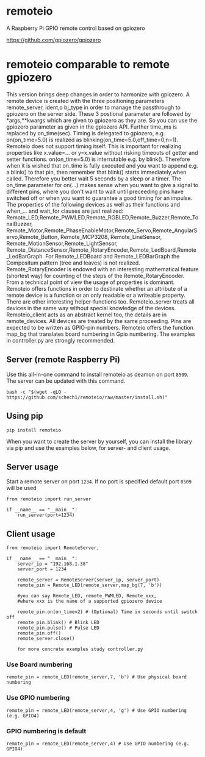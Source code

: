 # remoteio
A Raspberry Pi GPIO remote control based on gpiozero

https://github.com/gpiozero/gpiozero

# remoteio comparable to remote gpiozero
This version brings deep changes in order to harmonize with gpiozero. A remote device is created with the three positioning
parameters remote_server, ident,o bj_type in order to manage the passthrough to gpiozero on the server side. These 3 postional parameter
are followed by *args,**kwargs which are given to gpiozero as they are. So you can use the gpiozero parameter as given in the gpiozero API.
Further time_ms is replaced by on_time(sec). Timing is delegated to gpiozero, e.g. on(on_time=5.0) is realized as blinking(on_time=5.0,off_time=0,n=1).
Remoteio does not support timing itself. This is important for realizing properties like x.value=... or y=x.value without risking timeouts of getter and setter functions.
on(on_time=5.0) is interrutable e.g. by blink(). Therefore when it is wished that on_time is fully executed and you want to append e.g. a blink() to that pin, then remember
that blink() starts immediately,when called. Therefore you better wait 5 seconds by a sleep or a timer. The on_time parameter for on(...) makes sense when you want to give a signal
to different pins, where you don't want to wait until preceeding pins have switched off or when you want to guarantee a good timing for an impulse.
The properties of the following devices as well as their functions and when_... and wait_for clauses are just realized:
Remote_LED,Remote_PWMLED,Remote_RGBLED,Remote_Buzzer,Remote_TonalBuzzer, Remote_Motor,Remote_PhaseEnableMotor,Remote_Servo,Remote_AngularServo,Remote_Button,
Remote_MCP3208, Remote_LineSensor, Remote_MotionSensor,Remote_LightSensor, Remote_DistanceSensor,Remote_RotaryEncoder,Remote_LedBoard,Remote_LedBarGraph.
For Remote_LEDBoard and Remote_LEDBarGraph the Compositum pattern (tree and leaves) is not realized.
Remote_RotaryEncoder is endowed with an interesting mathematical feature (shortest way) for counting of the steps of the Remote_RotaryEncoder.
From a technical point of view the usage of properties is dominant. Remoteio offers functions in order to destinate whether an attribute of a remote device is a function or
an only readable or a writeable property. There are other interesting helper-functions too. Remoteio_server treats all devices in the same way without special knowledge of
the devices. Remoteio_client acts as an abstract kernel too, the details are in remote_devices. All devices are treated by the same proceeding. 
Pins are expected to be written as GPIO-pin numbers. Remoteio offers the function map_bg that translates board numbering in Gpio numbering. The examples in controller.py are 
strongly recommended.



## Server (remote Raspberry Pi)
Use this all-in-one command to install remoteio as deamon on port `8509`.
The server can be updated with this command.
```
bash -c "$(wget -qLO - https://github.com/schech1/remoteio/raw/master/install.sh)"

```

##  Using pip
```
pip install remoteio
```
When you want to create the server by yourself, you can install the library via
pip and use the examples below, for server- and client usage.



## Server usage
Start a remote server on port `1234`.
If no port is specified default port `8509` will be used

```
from remoteio import run_server

if __name__ == "__main__":
    run_server(port=1234)

```


## Client usage
```
from remoteio import RemoteServer,

if __name__ == "__main__":
    server_ip = "192.168.1.38"
    server_port = 1234

    remote_server = RemoteServer(server_ip, server_port)
    remote_pin = Remote_LED(remote_server,map_bg(7, 'b'))

    #you can say Remote_LED, remote_PWMLED, Remote_xxx,
    #where xxx is the name of a supported gpiozero device

    remote_pin.on(on_time=2) # (Optional) Time in seconds until switch off
    remote_pin.blink() # Blink LED
    remote_pin.pulse() # Pulse LED
    remote_pin.off()
    remote_server.close()

    for more concrete examples study controller.py
```

### Use Board numbering
```
remote_pin = remote_LED(remote_server,7, 'b') # Use physical board numbering
```
### Use GPIO numbering
```
remote_pin = remote_LED(remote_server,4, 'g') # Use GPIO numbering (e.g. GPIO4)
```
### GPIO numbering is default
```
remote_pin = remote_LED(remote_server,4) # Use GPIO numbering (e.g. GPIO4)
```


